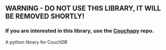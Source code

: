 ## WARNING - DO NOT USE THIS LIBRARY, IT WILL BE REMOVED SHORTLY!
### If you are interested in this library, use the  [Couchapy](https://github.com/sociallydistant/couchapy) repo.  

A python library for CouchDB
